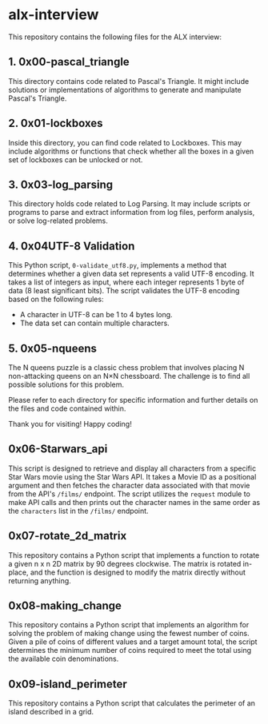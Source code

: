 # alx-interview

This repository contains the following files for the ALX interview:

## 1. 0x00-pascal_triangle

This directory contains code related to Pascal's Triangle. It might include solutions or implementations of algorithms to generate and manipulate Pascal's Triangle.

## 2. 0x01-lockboxes

Inside this directory, you can find code related to Lockboxes. This may include algorithms or functions that check whether all the boxes in a given set of lockboxes can be unlocked or not.

## 3. 0x03-log_parsing

This directory holds code related to Log Parsing. It may include scripts or programs to parse and extract information from log files, perform analysis, or solve log-related problems.


## 4. 0x04UTF-8 Validation

This Python script, `0-validate_utf8.py`, implements a method that determines whether a given data set represents a valid UTF-8 encoding. It takes a list of integers as input, where each integer represents 1 byte of data (8 least significant bits). The script validates the UTF-8 encoding based on the following rules:

- A character in UTF-8 can be 1 to 4 bytes long.
- The data set can contain multiple characters.


## 5. 0x05-nqueens

The N queens puzzle is a classic chess problem that involves placing N non-attacking queens on an N×N chessboard. The challenge is to find all possible solutions for this problem.

Please refer to each directory for specific information and further details on the files and code contained within.

Thank you for visiting! Happy coding!

## 0x06-Starwars_api

This script is designed to retrieve and display all characters from a specific Star Wars movie using the Star Wars API. It takes a Movie ID as a positional argument and then fetches the character data associated with that movie from the API's `/films/` endpoint. The script utilizes the `request` module to make API calls and then prints out the character names in the same order as the `characters` list in the `/films/` endpoint.

## 0x07-rotate_2d_matrix

This repository contains a Python script that implements a function to rotate a given n x n 2D matrix by 90 degrees clockwise. The matrix is rotated in-place, and the function is designed to modify the matrix directly without returning anything.

## 0x08-making_change

This repository contains a Python script that implements an algorithm for solving the problem of making change using the fewest number of coins. Given a pile of coins of different values and a target amount total, the script determines the minimum number of coins required to meet the total using the available coin denominations.

## 0x09-island_perimeter

This repository contains a Python script that calculates the perimeter of an island described in a grid.